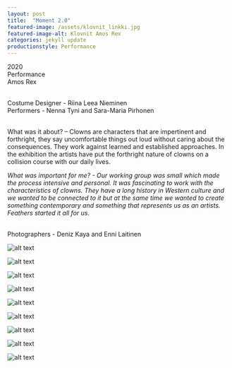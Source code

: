 ```yaml
---
layout: post
title:  "Moment 2.0"
featured-image: /assets/klovnit_linkki.jpg
featured-image-alt: Klovnit Amos Rex
categories: jekyll update
productionstyle: Performance
---
```

  2020  
  Performance   
  Amos Rex  
  <br/>
<p></p>

  Costume Designer - Riina Leea Nieminen  
  Performers - Nenna Tyni and Sara-Maria Pirhonen  
  <br/>

<div class="post-text-alone">  
  What was it about? – Clowns are characters that are impertinent and forthright, they say uncomfortable things out loud without caring about the consequences. They work against learned and established approaches. In the exhibition the artists have put the forthright nature of clowns on a collision course with our daily lives.  
<p></p>
  <em>What was important for me? - Our working group was small which made the process intensive and personal. It was fascinating to work with the characteristics of clowns. They have a long history in Western culture and we wanted to be connected to it but at the same time we wanted to create something contemporary and something that represents us as an artists. Feathers started it all for us.</em>  
</div>  
<p></p>

  <br/>
  Photographers - Deniz Kaya and Enni Laitinen  


![alt text](/assets/projects/klovnit3.jpg)

![alt text](/assets/projects/klovnit9.jpg)

![alt text](/assets/projects/klovnit5.jpg)

![alt text](/assets/projects/klovnit1.jpg)

![alt text](/assets/projects/klovnit2.jpg)

![alt text](/assets/projects/klovnit6.jpg)

![alt text](/assets/projects/klovnit7.jpg)

![alt text](/assets/projects/klovnit8.jpg)

![alt text](/assets/projects/klovnit4.jpg)
